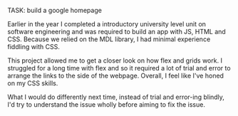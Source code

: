 TASK: build a google homepage

Earlier in the year I completed a introductory university level unit on software engineering and was required to build an app with JS, HTML and CSS. Because we relied on the MDL library, I had minimal experience fiddling with CSS. 

This project allowed me to get a closer look on how flex and grids work. I struggled for a long time with flex and so it required a lot of trial and error to arrange the links to the side of the webpage. Overall, I feel like I've honed on my CSS skills.

What I would do differently next time, instead of trial and error-ing blindly, I'd try to understand the issue wholly before aiming to fix the issue.